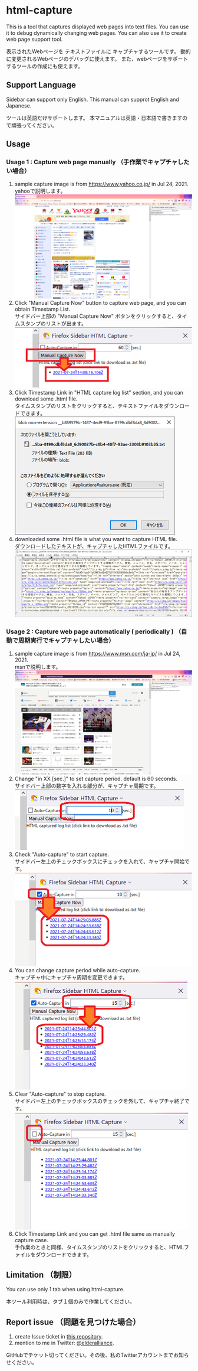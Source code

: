 # html-capture

This is a tool that captures displayed web pages into text files.
You can use it to debug dynamically changing web pages.
You can also use it to create web page support tool.

表示されたWebページを テキストファイルに キャプチャするツールです。
動的に変更されるWebページのデバッグに使えます。
また、webページをサポートするツールの作成にも使えます。

## Support Language

Sidebar can support only English.
This manual can supprot English and Japanese.

ツールは英語だけサポートします。
本マニュアルは英語・日本語で書きますので頑張ってください。

## Usage

### Usage 1 : Capture web page manually （手作業でキャプチャしたい場合）

1. sample capture image is from https://www.yahoo.co.jp/ in Jul 24, 2021.  
  yahooで説明します。  
  ![before Manual Capture Now](./readme_img/1-1.png "before Manual Capture Now")
1. Click "Manual Capture Now" button to capture web page, and you can obtain Timestamp List.  
   サイドバー上部の "Manual Capture Now" ボタンをクリックすると、タイムスタンプのリストが出ます。  
   ![after Manual Capture Now](./readme_img/1-2.png "after Manual Capture Now")
1. Click Timestamp Link in "HTML capture log list" section, and you can download some .html file.  
   タイムスタンプのリストをクリックすると、テキストファイルをダウンロードできます。  
   ![download captured html file](./readme_img/1-3.png "download captured html file")
1. downloaded some .html file is what you want to capture HTML file.  
   ダウンロードしたテキストが、キャプチャしたHTMLファイルです。  
   ![captured html file](./readme_img/1-4.png "captured html file")

### Usage 2 : Capture web page automatically ( periodically ) （自動で周期実行でキャプチャしたい場合）

1. sample capture image is from https://www.msn.com/ja-jp/ in Jul 24, 2021.  
  msnで説明します。  
  ![before Auto-Capture](./readme_img/2-1.png "before Auto-Capture")
1. Change "in XX [sec.]" to set capture period. default is 60 seconds.  
  サイドバー上部の数字を入れる部分が、キャプチャ周期です。  
  ![change capture period](./readme_img/2-2.png "change capture period")
1. Check "Auto-capture" to start capture.  
  サイドバー左上のチェックボックスにチェックを入れて、キャプチャ開始です。  
  ![start auto capture](./readme_img/2-3.png "start auto capture")
1. You can change capture period while auto-capture.  
  キャプチャ中にキャプチャ周期を変更できます。  
  ![change capture period in running](./readme_img/2-4.png "change capture period in running")
1. Clear "Auto-capture" to stop capture.  
  サイドバー左上のチェックボックスのチェックを外して、キャプチャ終了です。  
  ![stop auto capture](./readme_img/2-5.png "stop auto capture")
1. Click Timestamp Link and you can get .html file same as manually capture case.  
   手作業のときと同様、タイムスタンプのリストをクリックすると、HTMLファイルをダウンロードできます。

## Limitation （制限）

You can use only 1 tab when using html-capture.

本ツール利用時は、タブ１個のみで作業してください。

## Report issue （問題を見つけた場合）

1. create Issue ticket in [this repository](https://github.com/stageleft/html-capture).
2. mention to me in Twitter: [@elderalliance](https://twitter.com/elderalliance).

GitHubでチケット切ってください。その後、私のTwitterアカウントまでお知らせください。
